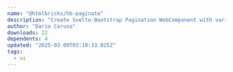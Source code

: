 ```yaml
---
name: "@htmlbricks/hb-paginate"
description: "Create Svelte-Bootstrap Pagination WebComponent with various features."
author: "Dario Caruso"
downloads: 22
dependents: 4
updated: "2025-03-09T03:10:33.825Z"
tags: 
  - ui
---
```

